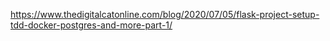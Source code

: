 https://www.thedigitalcatonline.com/blog/2020/07/05/flask-project-setup-tdd-docker-postgres-and-more-part-1/
